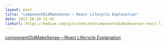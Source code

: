 ```yaml
---
layout: post
title: "componentDidMakeSense — React Lifecycle Explanation"
date: 2017-10-20 11:42
linkurl: https://medium.com/gitconnected/componentdidmakesense-react-lifecycle-explanation-393dcb19e459
---
```


[componentDidMakeSense — React Lifecycle Explanation](https://medium.com/gitconnected/componentdidmakesense-react-lifecycle-explanation-393dcb19e459)

> 